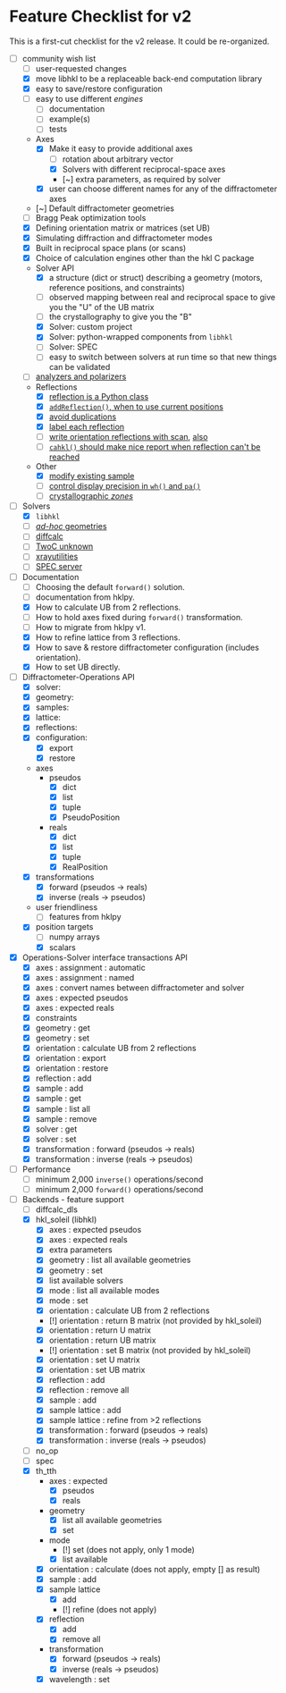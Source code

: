# Feature Checklist for v2

This is a first-cut checklist for the v2 release.
It could be re-organized.

* [ ] community wish list
  * [ ] user-requested changes
  * [x] move libhkl to be a replaceable back-end computation library
  * [x] easy to save/restore configuration
  * [ ] easy to use different *engines*
    * [ ] documentation
    * [ ] example(s)
    * [ ] tests
  * Axes
    * [x] Make it easy to provide additional axes
      * [ ] rotation about arbitrary vector
      * [x] Solvers with different reciprocal-space axes
      * [~] extra parameters, as required by solver
    * [x] user can choose different names for any of the diffractometer axes
  * [~] Default diffractometer geometries
  * [ ] Bragg Peak optimization tools
  * [x] Defining orientation matrix or matrices (set UB)
  * [x] Simulating diffraction and diffractometer modes
  * [x] Built in reciprocal space plans (or scans)
  * [x] Choice of calculation engines other than the hkl C package
  * Solver API
    * [x] a structure (dict or struct) describing a geometry (motors, reference positions, and constraints)
    * [ ] observed mapping between real and reciprocal space to give you the "U" of the UB matrix
    * [ ] the crystallography to give you the "B"
    * [x] Solver: custom project
    * [x] Solver: python-wrapped components from `libhkl`
    * [ ] Solver: SPEC
    * [ ] easy to switch between solvers at run time so that new things can be validated
  * [ ] [analyzers and polarizers](https://github.com/bluesky/hklpy/issues/92)
  * Reflections
    * [x] [reflection is a Python class](https://github.com/bluesky/hklpy/issues/189)
    * [x] [`addReflection()`, when to use current positions](https://github.com/bluesky/hklpy/issues/219)
    * [x] [avoid duplications](https://github.com/bluesky/hklpy/issues/248)
    * [x] [label each reflection](https://github.com/bluesky/hklpy/issues/293)
    * [ ] [write orientation reflections with scan](https://github.com/bluesky/hklpy/issues/158),
      [also](https://github.com/bluesky/hklpy/issues/247)
    * [ ] [`cahkl()` should make nice report when reflection can't be reached](https://github.com/bluesky/hklpy/issues/178)
  * Other
    * [x] [modify existing sample](https://github.com/bluesky/hklpy/issues/157)
    * [ ] [control display precision in `wh()` and `pa()`](https://github.com/bluesky/hklpy/issues/179)
    * [ ] [crystallographic *zones*](https://github.com/bluesky/hklpy/issues/291)
* [ ] Solvers
  * [x] `libhkl`
  * [ ] [*ad-hoc* geometries](https://github.com/bluesky/hklpy/issues/244)
  * [ ] [diffcalc](https://github.com/bluesky/hklpy/issues/163)
  * [ ] [TwoC unknown](https://github.com/bluesky/hklpy/issues/165)
  * [ ] [xrayutilities](https://github.com/bluesky/hklpy/issues/162)
  * [ ] [SPEC server](https://certif.com/spec_help/server.html)
* [ ] Documentation
  * [ ] Choosing the default `forward()` solution.
  * [ ] documentation from hklpy.
  * [x] How to calculate UB from 2 reflections.
  * [ ] How to hold axes fixed during `forward()` transformation.
  * [ ] How to migrate from hklpy v1.
  * [x] How to refine lattice from 3 reflections.
  * [x] How to save & restore diffractometer configuration (includes orientation).
  * [x] How to set UB directly.
* [ ] Diffractometer-Operations API
  * [x] solver:
  * [x] geometry:
  * [x] samples:
  * [x] lattice:
  * [x] reflections:
  * [x] configuration:
    * [x] export
    * [x] restore
  * axes
    * pseudos
      * [x] dict
      * [x] list
      * [x] tuple
      * [x] PseudoPosition
    * reals
      * [x] dict
      * [x] list
      * [x] tuple
      * [x] RealPosition
  * [x] transformations
    * [x] forward (pseudos -> reals)
    * [x] inverse (reals -> pseudos)
  * user friendliness
    * [ ] features from hklpy
  * [x] position targets
    * [ ] numpy arrays
    * [x] scalars
* [x] Operations-Solver interface transactions API
  * [x] axes : assignment : automatic
  * [x] axes : assignment : named
  * [x] axes : convert names between diffractometer and solver
  * [x] axes : expected pseudos
  * [x] axes : expected reals
  * [x] constraints
  * [x] geometry : get
  * [x] geometry : set
  * [x] orientation : calculate UB from 2 reflections
  * [x] orientation : export
  * [x] orientation : restore
  * [x] reflection : add
  * [x] sample : add
  * [x] sample : get
  * [x] sample : list all
  * [x] sample : remove
  * [x] solver : get
  * [x] solver : set
  * [x] transformation : forward (pseudos -> reals)
  * [x] transformation : inverse (reals -> pseudos)
* [ ] Performance
  * [ ] minimum 2,000 `inverse()` operations/second
  * [ ] minimum 2,000 `forward()` operations/second
* [ ] Backends - feature support
  * [ ] diffcalc_dls
  * [x] hkl_soleil (libhkl)
    * [x] axes : expected pseudos
    * [x] axes : expected reals
    * [x] extra parameters
    * [x] geometry : list all available geometries
    * [x] geometry : set
    * [x] list available solvers
    * [x] mode : list all available modes
    * [x] mode : set
    * [x] orientation : calculate UB from 2 reflections
    * [!] orientation : return B matrix (not provided by hkl_soleil)
    * [x] orientation : return U matrix
    * [x] orientation : return UB matrix
    * [!] orientation : set B matrix (not provided by hkl_soleil)
    * [x] orientation : set U matrix
    * [x] orientation : set UB matrix
    * [x] reflection : add
    * [x] reflection : remove all
    * [x] sample : add
    * [x] sample lattice : add
    * [x] sample lattice : refine from >2 reflections
    * [x] transformation : forward (pseudos -> reals)
    * [x] transformation : inverse (reals -> pseudos)
  * [ ] no_op
  * [ ] spec
  * [x] th_tth
    * axes : expected
      * [x] pseudos
      * [x] reals
    * geometry
      * [x] list all available geometries
      * [x] set
    * mode
      * [!] set (does not apply, only 1 mode)
      * [x] list available
    * [x] orientation : calculate (does not apply, empty [] as result)
    * [x] sample : add
    * [x] sample lattice
      * [x] add
      * [!] refine (does not apply)
    * [x] reflection
      * [x] add
      * [x]  remove all
    * transformation
      * [x] forward (pseudos -> reals)
      * [x] inverse (reals -> pseudos)
    * [x] wavelength : set
